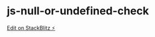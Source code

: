# js-null-or-undefined-check

[Edit on StackBlitz ⚡️](https://stackblitz.com/edit/js-null-or-undefined-check)